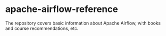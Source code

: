 # apache-airflow-reference
The repository covers basic information about Apache Airflow, with books and course recommendations, etc.
